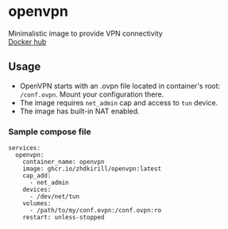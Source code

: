 # openvpn
Minimalistic image to provide VPN connectivity  
[Docker hub](https://hub.docker.com/r/zhdkirill/openvpn)

## Usage
- OpenVPN starts with an .ovpn file located in container's root: `/conf.ovpn`. Mount your configuration there.
- The image requires `net_admin` cap and access to `tun` device.
- The image has built-in NAT enabled.

### Sample compose file
```
services:
  openvpn:
    container_name: openvpn
    image: ghcr.io/zhdkirill/openvpn:latest
    cap_add:
      - net_admin
    devices:
      - /dev/net/tun
    volumes:
      - /path/to/my/conf.ovpn:/conf.ovpn:ro
    restart: unless-stopped
```
